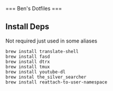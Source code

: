 === Ben's Dotfiles ===

## Install Deps

Not required just used in some aliases

```
brew install translate-shell
brew install fasd
brew install dtrx
brew install tmux
brew install youtube-dl
brew instal the_silver_searcher
brew install reattach-to-user-namespace
```
